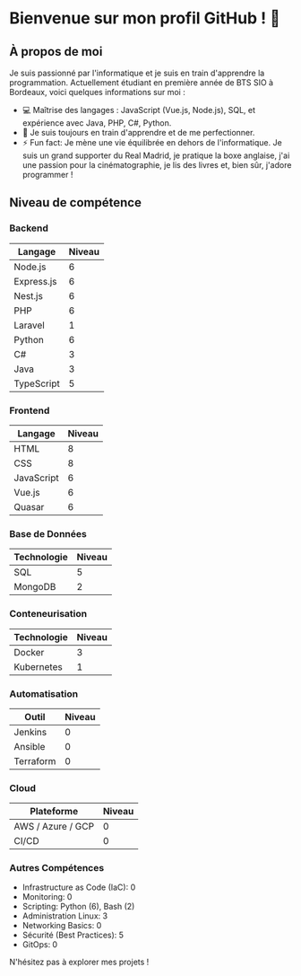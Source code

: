 # Bienvenue sur mon profil GitHub ! :wave:

## À propos de moi

Je suis passionné par l'informatique et je suis en train d'apprendre la programmation. Actuellement étudiant en première année de BTS SIO à Bordeaux, voici quelques informations sur moi :

- :computer: Maîtrise des langages : JavaScript (Vue.js, Node.js), SQL, et expérience avec Java, PHP, C#, Python.
- :seedling: Je suis toujours en train d'apprendre et de me perfectionner.
- ⚡ Fun fact: Je mène une vie équilibrée en dehors de l'informatique. Je suis un grand supporter du Real Madrid, je pratique la boxe anglaise, j'ai une passion pour la cinématographie, je lis des livres et, bien sûr, j'adore programmer !

## Niveau de compétence

### Backend
| Langage     | Niveau |
|-------------|--------|
| Node.js     | 6      |
| Express.js  | 6      |
| Nest.js     | 6      |
| PHP         | 6      |
| Laravel     | 1      |
| Python      | 6      |
| C#          | 3      |
| Java        | 3      |
| TypeScript  | 5      |

### Frontend
| Langage     | Niveau |
|-------------|--------|
| HTML        | 8      |
| CSS         | 8      |
| JavaScript  | 6      |
| Vue.js      | 6      |
| Quasar      | 6      |

### Base de Données
| Technologie | Niveau |
|-------------|--------|
| SQL         | 5      |
| MongoDB     | 2      |

### Conteneurisation
| Technologie | Niveau |
|-------------|--------|
| Docker      | 3      |
| Kubernetes  | 1      |

### Automatisation
| Outil       | Niveau |
|-------------|--------|
| Jenkins     | 0      |
| Ansible     | 0      |
| Terraform   | 0      |

### Cloud
| Plateforme          | Niveau |
|---------------------|--------|
| AWS / Azure / GCP   | 0      |
| CI/CD               | 0      |

### Autres Compétences
- Infrastructure as Code (IaC): 0
- Monitoring: 0
- Scripting: Python (6), Bash (2)
- Administration Linux: 3
- Networking Basics: 0
- Sécurité (Best Practices): 5
- GitOps: 0

N'hésitez pas à explorer mes projets !
